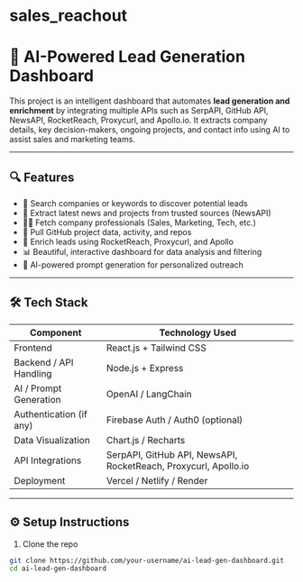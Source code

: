 # sales_reachout
# 🧠 AI-Powered Lead Generation Dashboard

This project is an intelligent dashboard that automates **lead generation and enrichment** by integrating multiple APIs such as SerpAPI, GitHub API, NewsAPI, RocketReach, Proxycurl, and Apollo.io. It extracts company details, key decision-makers, ongoing projects, and contact info using AI to assist sales and marketing teams.

---

## 🔍 Features

- 🔎 Search companies or keywords to discover potential leads
- 📰 Extract latest news and projects from trusted sources (NewsAPI)
- 👨‍💼 Fetch company professionals (Sales, Marketing, Tech, etc.)
- 💼 Pull GitHub project data, activity, and repos
- 📇 Enrich leads using RocketReach, Proxycurl, and Apollo
- 📊 Beautiful, interactive dashboard for data analysis and filtering
- 🧠 AI-powered prompt generation for personalized outreach

---

## 🛠️ Tech Stack

| Component                | Technology Used |
|--------------------------|-----------------|
| Frontend                 | React.js + Tailwind CSS |
| Backend / API Handling   | Node.js + Express |
| AI / Prompt Generation   | OpenAI / LangChain |
| Authentication (if any)  | Firebase Auth / Auth0 (optional) |
| Data Visualization       | Chart.js / Recharts |
| API Integrations         | SerpAPI, GitHub API, NewsAPI, RocketReach, Proxycurl, Apollo.io |
| Deployment               | Vercel / Netlify / Render |

---

## ⚙️ Setup Instructions

1. Clone the repo  
```bash
git clone https://github.com/your-username/ai-lead-gen-dashboard.git
cd ai-lead-gen-dashboard
